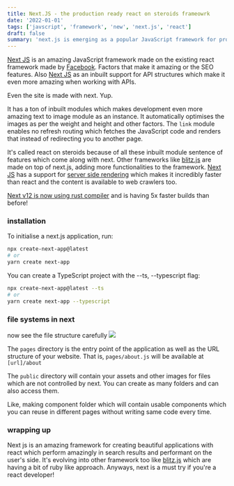 ```yaml
---
title: Next.JS - the production ready react on steroids frameowrk
date: '2022-01-01'
tags: ['javscript', 'framework', 'new', 'next.js', 'react']
draft: false
summary: 'next.js is emerging as a popular JavaScript framework for production it is made over react and is very performant.'
---
```

[Next JS](nextjs.org) is an amazing JavaScript framework made on the existing react framework made by [Facebook](https://facebook.com/). Factors that make it amazing or the SEO features. Also [Next JS](nextjs.org) as an inbuilt support for API structures which make it even more amazing when working with APIs.


Even the site is made with next. Yup. 

It has a ton of inbuilt modules which makes development even more amazing text to image module as an instance. It automatically optimises the images as per the weight and height and other factors. The `link` module enables no refresh routing which fetches the JavaScript code and renders that instead of redirecting you to another page.

It's called react on steroids because of all these inbuilt module sentence of features which come along with next.
Other frameworks like [blitz.js](https://blitzjs.com/) are made on top of next.js, adding more functionalities to the framework. [Next JS](nextjs.org) has a support for [server side rendering](https://www.freecodecamp.org/news/what-exactly-is-client-side-rendering-and-hows-it-different-from-server-side-rendering-bd5c786b340d/) which makes it incredibly faster than react and the content is available to web crawlers too.


[Next v12 is now using rust compiler](https://nextjs.org/blog/next-12) and is having 5x faster builds than before!

### installation
To initialise a next.js application, run:
``` bash
npx create-next-app@latest
# or
yarn create next-app
```
You can create a TypeScript project with the --ts, --typescript flag:
``` bash
npx create-next-app@latest --ts
# or
yarn create next-app --typescript
```

### file systems in next
now see the file structure carefully
![](https://encrypted-tbn0.gstatic.com/images?q=tbn:ANd9GcSN9M_CsJYpZ2OPTbgh14yF7qD63Dt48orTlA&usqp=CAU)

The `pages` directory is the entry point of the application as well as the URL structure of your website.
That is, `pages/about.js` will be available at `[url]/about`


The `public` directory will contain your assets and other images for files which are not controlled by next.
You can create as many folders and can also access them.


Like, making component folder which will contain usable components which you can reuse in different pages without writing same code every time.

### wrapping up
Next js is an amazing framework for creating beautiful applications with react which perform amazingly in search results and performant on the user's side.
It's evolving into other framework too like [blitz.js](https://blitzjs.com/) which are having a bit of ruby like approach.
Anyways, next is a must try if you're a react developer!
